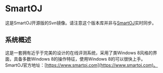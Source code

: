SmartOJ
=======

这是SmartOJ开源版的Svn镜像。请注意这个版本库并非与[SmartOJ](https://www.smartoj.com/)实时同步。

系统概述
--------

这是一套拥有近乎于完美的设计的在线评测系统，采用了类Windows 8风格的界面，具备多数Windows 8的操作特征，使用Windows 8的可以很快上手。SmartOJ官方地址：[https://www.smartoj.com](https://www.smartoj.com)。
